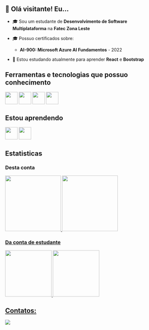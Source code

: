 ## 👋 Olá visitante! Eu... ##

- 🎓 Sou um estudante de **Desenvolvimento de Software Multiplataforma** na **Fatec Zona Leste**
- 🎓 Possuo certificados sobre:
    - **AI-900: Microsoft Azure AI Fundamentos** - 2022

- 🤔 Estou estudando atualmente para aprender **React** e **Bootstrap**


## Ferramentas e tecnologias que possuo conhecimento

<img src="https://cdn.jsdelivr.net/gh/devicons/devicon@latest/icons/html5/html5-original.svg" style="width: 40px; height: 40px;" /> <img src="https://cdn.jsdelivr.net/gh/devicons/devicon@latest/icons/css3/css3-original-wordmark.svg"  style="width: 40px; height: 40px;" />
<img src="https://cdn.jsdelivr.net/gh/devicons/devicon@latest/icons/javascript/javascript-original.svg" style="width: 40px; height: 40px;" />
<img src="https://cdn.jsdelivr.net/gh/devicons/devicon@latest/icons/java/java-original-wordmark.svg" style="width: 40px; height: 40px;" />


## Estou aprendendo

<div>
    <img src="https://cdn.jsdelivr.net/gh/devicons/devicon@latest/icons/react/react-original.svg" style="width: 40px; height: 40px;" />
    <img src="https://cdn.jsdelivr.net/gh/devicons/devicon@latest/icons/bootstrap/bootstrap-original-wordmark.svg"  style="width: 40px; height: 40px;"/>
</div>


## Estatisticas

### Desta conta
<div>
<a href="https://github.com/israelsouza">
<img loading="lazy" height="180em" src="https://github-readme-stats.vercel.app/api/top-langs/?username=israelsouza&layout=compact&langs_count=7&theme=dracula"/>
<img loading="lazy" height="180em" src="https://github-readme-stats.vercel.app/api?username=israelsouza&show_icons=true&theme=dracula&include_all_commits=true&count_private=true"/>
</div>

### Da conta de estudante

<div>
<a href="https://github.com/israeldesouzalima">
<img loading="lazy" height="150em" src="https://github-readme-stats.vercel.app/api/top-langs/?username=israeldesouzalima&layout=compact&langs_count=7&theme=dracula"/>
<img loading="lazy" height="150em" src="https://github-readme-stats.vercel.app/api?username=israeldesouzalima&show_icons=true&theme=dracula&include_all_commits=true&count_private=true"/>
</div>


## Contatos:

<div>
<a href="https://www.linkedin.com/in/israel-souza-lima" target="_blank"><img loading="lazy" src="https://img.shields.io/badge/-LinkedIn-%230077B5?style=for-the-badge&logo=linkedin&logoColor=white" target="_blank"></a>   
</div>
